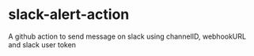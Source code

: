 # slack-alert-action
A github action to send message on slack using channelID, webhookURL and slack user token
